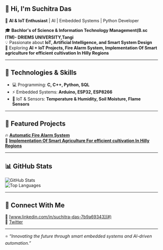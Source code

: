 ## 👋 Hi, I'm Suchitra Das  

🚀 **AI & IoT Enthusiast** | AI | Embedded Systems | Python Developer  

🎓 **Bachlor's of Science & Information Technology Management(B.sc ITM)- DRIEMS UNIVERSITY,Tangi**   
💡 Passionate about **IoT, Artificial Intelligence, and Smart System Design**  
🌟 Exploring **AI + IoT Projects, Fire Alarm System, Implementation Of Smart agriculture for efficient cultivation In Hilly Regions**  

---

## 🔧 Technologies & Skills  
- 💻 Programming: **C, C++, Python, SQL**  
- ⚡ Embedded Systems: **Arduino, ESP32, ESP8266**  
- 🔩 IoT & Sensors: **Temperature & Humidity, Soil Moisture, Flame Sensors**  
  

---

## 📌 Featured Projects    
  
🔥 **[Automatic Fire Alarm System](#)**  
🌾 **[Implementation Of Smart Agriculture For efficient cultivation In Hilly Regions](#)**  

---

## 📊 GitHub Stats  
![GitHub Stats](https://github-readme-stats.vercel.app/api?username=suchitradas&show_icons=true&theme=radical)  
![Top Languages](https://github-readme-stats.vercel.app/api/top-langs/?username=suchitradas&layout=compact&theme=radical)  

---

## 🚀 Connect With Me  
🔗 [www.linkedin.com/in/suchitra-das-7b9a69343](#)  
🔗 [Twitter](#)  

---

⭐ _“Innovating the future through smart embedded systems and AI-driven automation.”_
